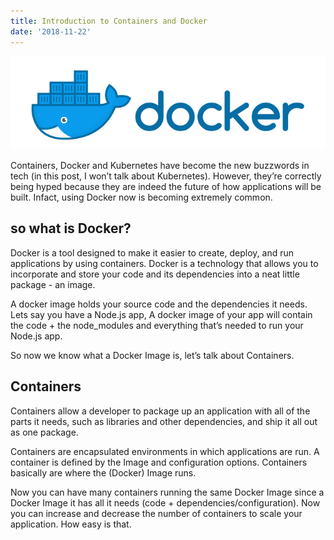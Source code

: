 ```yaml
---
title: Introduction to Containers and Docker
date: '2018-11-22'
---
```


![Docker](./docker.png)


Containers, Docker and Kubernetes have become the new buzzwords in tech (in this post, I won’t talk about Kubernetes). However, they’re correctly being hyped because they are indeed the future of how applications will be built. Infact, using Docker now is becoming extremely common.

## so what is Docker?

Docker is a tool designed to make it easier to create, deploy, and run applications by using containers. Docker is a technology that allows you to incorporate and store your code and its dependencies into a neat little package - an image.

A docker image holds your source code and the dependencies it needs. Lets say you have a Node.js app, A docker image of your app will contain the code + the node_modules and everything that’s needed to run your Node.js app.

So now we know what a Docker Image is, let’s talk about Containers.

## Containers

Containers allow a developer to package up an application with all of the parts it needs, such as libraries and other dependencies, and ship it all out as one package.

Containers are encapsulated environments in which applications are run. A container is defined by the Image and configuration options. Containers basically are where the (Docker) Image runs.

Now you can have many containers running the same Docker Image since a Docker Image it has all it needs (code + dependencies/configuration). Now you can increase and decrease the number of containers to scale your application. How easy is that.


<!-- Kubernetes is an open-source system for automating deployment, scaling, and management of containerized applications built by Google. Kubernetes has now become the leader in container orchestration.

There are different ways we can expose our Kubernetes Deployments.

### 1. Load Balancer

Kubernetes provides a simple HTTPS L7 Load Balancer. In order to expose a deployment, run this command in Kubectl. Here, myapp is our deployment which is available via ClusterIP but isn't exposed to the outside world.

```javascript{numberLines: true}
kubectl expose deployment myapp - type="LoadBalancer"
```

### 2. Ingress

Ingress can be considered as a fancier Load Balancer with more configurations. In Kubernetes Engine, Ingress is implemented using Cloud Load Balancing. When you create an Ingress in your cluster, Kubernetes Engine creates an HTTP(S) load balancer and configures it to route traffic to your application. We can set up several rules for our load balancer. Ingress can also help in exposing multiple services via a single host endpoint with different URLs.

In order to set up Ingress, we need to do 2 things.

1. Reserve a static IP on Google Cloud.

2. set up SSL of our domain. (needed if you want to expose to a custom domain e.g myapp.com instead of a reserved IP address).

Step 1:

Run the following command and make sure you have Google Cloud SDK (https://cloud.google.com/sdk/) installed and configured.

```javascript{numberLines: true}
gcloud compute addresses create kubernetes-ingress - region us-central1
```

This will reserve a static IP with the name kubernetes-ingress.

Step 2:

Download the private key for your custom domain.

Run the following command to generate the RSA Private key

```javascript{numberLines: true}
openssl rsa -in private.key -out private_rsa.key
```

if you get passphrase error, run this

```javascript{numberLines: true}
openssl rsa -in privateKey.pem -out newPrivateKey.pem
```

Now run:

```javascript{numberLines: true}
kubectl create secret tls ingress-ssl - key private_rsa.key - cert mycert.crt
```

This will create an SSL configuration named ingress-ssl. We will use this configuration for our Ingress.

Here's a yaml configuration file for Kubernetes Ingress. This yaml file can be deployed.

```javascript{numberLines: true}
apiVersion: extensions/v1beta1
kind: Ingress
metadata:
name: kubernetes-ingress
# kubernetes-ingress is the name of static ip we've reserved in #Google Cloud
annotations:
kubernetes.io/ingress.global-static-ip-name: "kubernetes-ingress"
spec:
tls:
- hosts:
- myapp.com
secretName: ingress-ssl
backend:
serviceName: myapp
servicePort: 80
```

### 3. Port-Forward

Port-forward basically exposes a service running in Kubernetes cluster and maps it to a local port on your computer. The below command is an example. It exposes my service prometheus from namespace 'monitoring' and it maps it to localhost:8082. This can be ideal for testing purposes and for services that you do not want to expose to the outside world but might need for testing for your own.

```javascript{numberLines: true}
kubectl port-forward svc/prometheus - namespace monitoring 8082:9090
```

Which one should you use?

Load Balancer is ideal if you are testing and only have a single service that you want to expose. Mostly this is not the case and thus this can become expensive.

Port-Forward is mostly for testing locally and not an option to expose for production.

Ingress is the most likely solution as it provides more customization and offers much more.

There are also other ways to expose your Kubernetes service. Have a look at Istio (a service mesh) or an API Gateway like (Express-gateway for Node.js). -->
